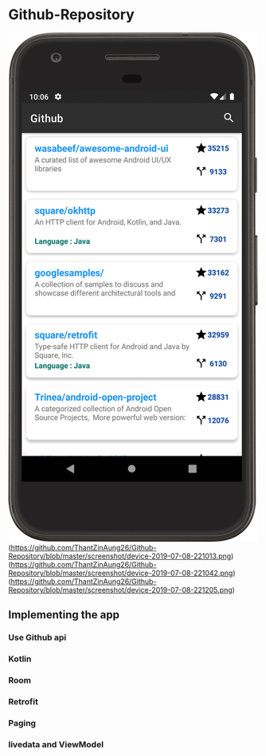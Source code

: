 # Github-Repository
![alt text](https://github.com/ThantZinAung26/Github-Repository/blob/master/screenshot/device-2019-07-08-220813.png)
(https://github.com/ThantZinAung26/Github-Repository/blob/master/screenshot/device-2019-07-08-221013.png)
(https://github.com/ThantZinAung26/Github-Repository/blob/master/screenshot/device-2019-07-08-221042.png)
(https://github.com/ThantZinAung26/Github-Repository/blob/master/screenshot/device-2019-07-08-221205.png)
## Implementing the app
### Use Github api
### Kotlin
### Room
### Retrofit
### Paging
### livedata and ViewModel
